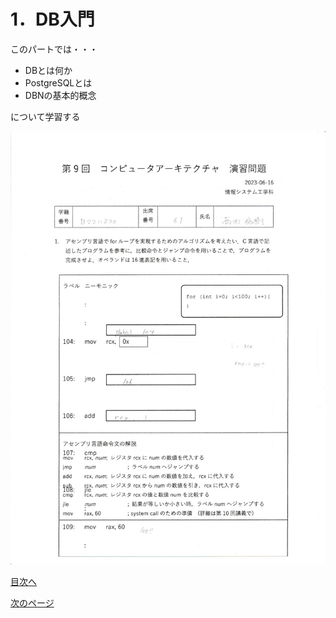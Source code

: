 # 1．DB入門
このパートでは・・・　　

- DBとは何か
- PostgreSQLとは
- DBNの基本的概念　　

について学習する  

![画像1](https://github.com/122yuuki/SDP_DB/blob/main/Section_1/%E3%82%B9%E3%82%AD%E3%83%A3%E3%83%B3_20230616.png)

[目次へ](https://github.com/122yuuki/SDP_DB/blob/main/README.md)

[次のページ](https://github.com/122yuuki/SDP_DB/blob/main/Section_1/section_1-2.md)
